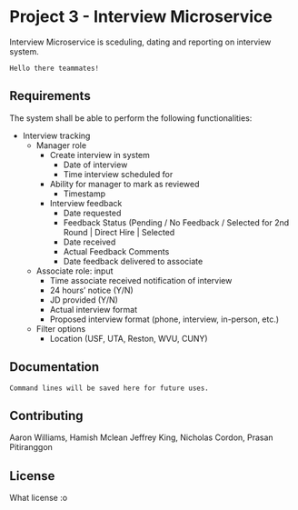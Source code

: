 # Project 3 - Interview Microservice

Interview Microservice is sceduling, dating and reporting on interview system.


```Welcome
Hello there teammates!
```

## Requirements
The system shall be able to perform the following functionalities:
* Interview tracking 
    * Manager role
        * Create interview in system
            * Date of interview
            * Time interview scheduled for
        * Ability for manager to mark as reviewed
            * Timestamp
        * Interview feedback
            * Date requested
            * Feedback Status (Pending / No Feedback / Selected for 2nd Round | Direct Hire | Selected
            * Date received
            * Actual Feedback Comments
            * Date feedback delivered to associate
    * Associate role: input
        * Time associate received notification of interview
        * 24 hours’ notice (Y/N)
        * JD provided (Y/N)
        * Actual interview format
        * Proposed interview format (phone, interview, in-person, etc.)
    * Filter options
        * Location (USF, UTA, Reston, WVU, CUNY)
    
## Documentation

```Command Line Saved
Command lines will be saved here for future uses.
```

## Contributing
Aaron Williams,
Hamish Mclean
Jeffrey King,
Nicholas Cordon,
Prasan Pitiranggon


## License
What license :o
